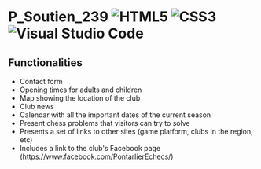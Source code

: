 # P_Soutien_239 ![HTML5](https://img.shields.io/badge/html5-%23E34F26.svg?style=for-the-badge&logo=html5&logoColor=white) ![CSS3](https://img.shields.io/badge/css3-%231572B6.svg?style=for-the-badge&logo=css3&logoColor=white) ![Visual Studio Code](https://img.shields.io/badge/Visual%20Studio%20Code-0078d7.svg?style=for-the-badge&logo=visual-studio-code&logoColor=white)

## Functionalities

- Contact form
- Opening times for adults and children
- Map showing the location of the club
- Club news
- Calendar with all the important dates of the current season
- Present chess problems that visitors can try to solve
- Presents a set of links to other sites (game platform, clubs in the region, etc)
- Includes a link to the club's Facebook page (https://www.facebook.com/PontarlierEchecs/)
